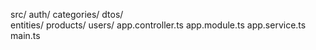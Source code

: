 src/
    auth/
    categories/
    dtos/        
    entities/
    products/
    users/
    app.controller.ts
    app.module.ts
    app.service.ts
    main.ts

    